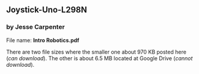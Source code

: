 ## Joystick-Uno-L298N 
### by Jesse Carpenter

File name: **Intro Robotics.pdf**

There are two file sizes where the smaller one about 970 KB posted here (*can download*). The other is about 6.5 MB located at Google Drive (*cannot download*).
